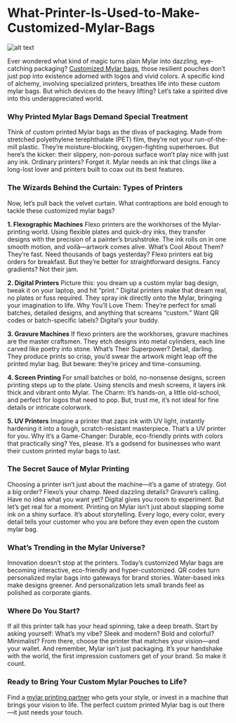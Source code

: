 # What-Printer-Is-Used-to-Make-Customized-Mylar-Bags

![alt text](https://fiverr-res.cloudinary.com/image/upload/f_auto,q_auto/v1/secured-attachments/messaging_message/attachment/f495bc72355249c86e9e8cd5eeac60cd-1736233753856/customized-mylar-baggies.png?__cld_token__=exp=1736594690~hmac=29817ce8501c4e6fa22bcdf42427bb6f733984a863a070c0546cd85d5c0c0613)

Ever wondered what kind of magic turns plain Mylar into dazzling, eye-catching packaging? <a href="Customized Mylar bags">Customized Mylar bags</a>, those resilient pouches don’t just pop into existence adorned with logos and vivid colors. A specific kind of alchemy, involving specialized printers, breathes life into these custom mylar bags. But which devices do the heavy lifting? Let’s take a spirited dive into this underappreciated world.

### Why Printed Mylar Bags Demand Special Treatment
Think of custom printed Mylar bags as the divas of packaging. Made from stretched polyethylene terephthalate (PET) film, they’re not your run-of-the-mill plastic. They’re moisture-blocking, oxygen-fighting superheroes. But here’s the kicker: their slippery, non-porous surface won’t play nice with just any ink. Ordinary printers? Forget it. Mylar needs an ink that clings like a long-lost lover and printers built to coax out its best features.

### The Wizards Behind the Curtain: Types of Printers
Now, let’s pull back the velvet curtain. What contraptions are bold enough to tackle these customized mylar bags?

**1. Flexographic Machines**
Flexo printers are the workhorses of the Mylar-printing world. Using flexible plates and quick-dry inks, they transfer designs with the precision of a painter’s brushstroke. The ink rolls on in one smooth motion, and voilà—artwork comes alive.
What’s Cool About Them? They’re fast. Need thousands of bags yesterday? Flexo printers eat big orders for breakfast. But they’re better for straightforward designs. Fancy gradients? Not their jam.

**2. Digital Printers**
Picture this: you dream up a custom mylar bag design, tweak it on your laptop, and hit “print.” Digital printers make that dream real, no plates or fuss required. They spray ink directly onto the Mylar, bringing your imagination to life.
Why You’ll Love Them: They’re perfect for small batches, detailed designs, and anything that screams “custom.” Want QR codes or batch-specific labels? Digital’s your buddy.

**3. Gravure Machines**
If flexo printers are the workhorses, gravure machines are the master craftsmen. They etch designs into metal cylinders, each line carved like poetry into stone.
What’s Their Superpower? Detail, darling. They produce prints so crisp, you’d swear the artwork might leap off the printed mylar bag. But beware: they’re pricey and time-consuming.

**4. Screen Printing**
For small batches or bold, no-nonsense designs, screen printing steps up to the plate. Using stencils and mesh screens, it layers ink thick and vibrant onto Mylar.
The Charm: It’s hands-on, a little old-school, and perfect for logos that need to pop. But, trust me, it’s not ideal for fine details or intricate colorwork.

**5. UV Printers**
Imagine a printer that zaps ink with UV light, instantly hardening it into a tough, scratch-resistant masterpiece. That’s a UV printer for you.
Why It’s a Game-Changer: Durable, eco-friendly prints with colors that practically sing? Yes, please. It’s a godsend for businesses who want their custom printed mylar bags to last.

### The Secret Sauce of Mylar Printing
Choosing a printer isn’t just about the machine—it’s a game of strategy. Got a big order? Flexo’s your champ. Need dazzling details? Gravure’s calling. Have no idea what you want yet? Digital gives you room to experiment.
But let’s get real for a moment. Printing on Mylar isn’t just about slapping some ink on a shiny surface. It’s about storytelling. Every logo, every color, every detail tells your customer who you are before they even open the custom mylar bag.

### What’s Trending in the Mylar Universe?
Innovation doesn’t stop at the printers. Today’s customized Mylar bags are becoming interactive, eco-friendly and hyper-customized. QR codes turn personalized mylar bags into gateways for brand stories. Water-based inks make designs greener. And personalization lets small brands feel as polished as corporate giants.

### Where Do You Start?
If all this printer talk has your head spinning, take a deep breath. Start by asking yourself: What’s my vibe? Sleek and modern? Bold and colorful? Minimalist? From there, choose the printer that matches your vision—and your wallet.
And remember, Mylar isn’t just packaging. It’s your handshake with the world, the first impression customers get of your brand. So make it count.

### Ready to Bring Your Custom Mylar Pouches to Life?
Find a <a href="mylar printing partner">mylar printing partner</a> who gets your style, or invest in a machine that brings your vision to life. The perfect custom printed Mylar bag is out there—it just needs your touch.
